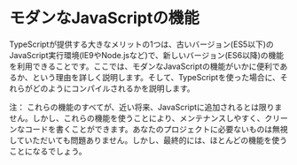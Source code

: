 # モダンなJavaScriptの機能

TypeScriptが提供する大きなメリットの1つは、古いバージョン\(ES5以下\)のJavaScript実行環境\(IE9やNode.jsなど\)で、新しいバージョン\(ES6以降\)の機能を利用できることです。ここでは、モダンなJavaScriptの機能がいかに便利であるか、という理由を詳しく説明します。そして、TypeScriptを使った場合に、それらがどのようにコンパイルされるかを説明します。

注： これらの機能のすべてが、近い将来、JavaScriptに追加されるとは限りません。しかし、これらの機能を使うことにより、メンテナンスしやすく、クリーンなコードを書くことができます。あなたのプロジェクトに必要ないものは無視していただいても問題ありません。しかし、最終的には、ほとんどの機能を使うことになるでしょう。

